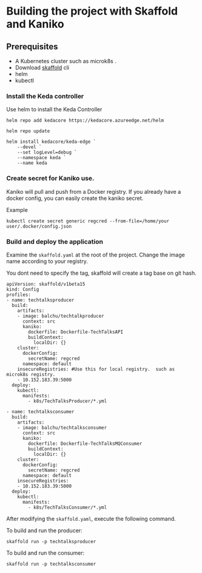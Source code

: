 # Building the project with Skaffold and Kaniko

## Prerequisites
- A Kubernetes cluster such as microk8s .
- Download [skaffold](https://github.com/GoogleContainerTools/skaffold/releases) cli
- helm
- kubectl
  

### Install the Keda controller

Use helm to install the Keda Controller

```
helm repo add kedacore https://kedacore.azureedge.net/helm

helm repo update

helm install kedacore/keda-edge `
    --devel `
    --set logLevel=debug `
    --namespace keda `
    --name keda
```    

### Create secret for Kaniko use.

Kaniko will pull and push from a Docker registry.  If you already have a docker config, you can easily create the kaniko secret.

Example

`kubectl create secret generic regcred --from-file=/home/your user/.docker/config.json`

### Build and deploy the application 

Examine the `skaffold.yaml` at the root of the project.
Change the image name according to your registry.

You dont need to specify the tag, skaffold will create a tag base on git hash.


```
apiVersion: skaffold/v1beta15
kind: Config
profiles:
- name: techtalksproducer
  build:
    artifacts:
    - image: balchu/techtalkproducer
      context: src
      kaniko:
        dockerfile: Dockerfile-TechTalksAPI
        buildContext:
          localDir: {}
    cluster:
      dockerConfig: 
        secretName: regcred
      namespace: default
    insecureRegistries: #Use this for local registry.  such as microk8s registry.
    - 10.152.183.39:5000
  deploy:
    kubectl:
      manifests:
        - k8s/TechTalksProducer/*.yml

- name: techtalksconsumer
  build:
    artifacts:
    - image: balchu/techtalksconsumer
      context: src
      kaniko:
        dockerfile: Dockerfile-TechTalksMQConsumer
        buildContext:
          localDir: {}
    cluster:
      dockerConfig: 
        secretName: regcred
      namespace: default
    insecureRegistries:
    - 10.152.183.39:5000
  deploy:
    kubectl:
      manifests:
        - k8s/TechTalksConsumer/*.yml
```

After modifying the `skaffold.yaml`, execute the following command.

To build and run the producer:

`skaffold run -p techtalksproducer`

To build and run the consumer:

`skaffold run -p techtalksconsumer`

